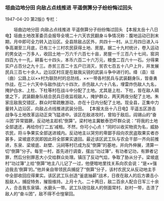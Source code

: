 ### 垣曲边地分田  向敌占点线推进  平遥倒算分子纷纷悔过回头

1947-04-20
第2版()
专栏：

　　垣曲边地分田
    向敌占点线推进
    平遥倒算分子纷纷悔过回头
    【本报太岳十八日电】垣曲土地改革委员会报导全境二十六天农民翻身斗争情况称：腹地运动已到末期，月中即可全力转入边沿区。全县除敌占区外，共四十一村。从三月四日进入斗争高潮至三月底，已有三十三村农民获得土地、房屋。据二十九村统计，卷入运动的男女达一万多人，收回土地一万六千六百七十亩，房屋一千三百八十七间，窑洞四百九十一孔，耕畜七十四头，本币六百二十六万元，粮食二百六十一石。分得果实户占百分之九十三。赤贫三百二十五户已消灭，贫农七百五十八户上升，并发展民兵三百七十余人。边沿区村庄是在敌我尖锐的武装斗争中进行的。绛（县）垣（曲）公路上以××村为联防村的总防线，××一带各村民兵与武装翻身队，皆奋勇作战，在二十六天中与敌作战六十四次，杀伤敌人六十八名，埋雷炸伤敌人九名，掩护白水、上杜、下杜等村在战斗中分配了土地。尤其是上杜、下杜，皆在敌人碉堡之下，武装翻身队结合民兵日夜监视敌人，掩护群众，两天两夜分配了土地。朱家庄敌我交错区，群众时常疏散游动，亦在十日内分配了土地。现全县，正集中力量转入边沿区，向敌占点线推进武装分田。
    【本报太岳十八日电】平遥五区游击战争与土地改革运动正突飞猛进中。该区在敌进攻时，曾陷于敌后。阎锡山的“奋斗团”异常猖獗，反动地主趁机“倒算”。梁村地主冀敏泰恐吓群众说：“将我的土地全部退还，再给你们‘二五’减租。不然，你可小心点！”同时以收买物资为名，威胁农民，将斗争果实全部送进城内。反动地主以哭穷的卑鄙手段向农民盗取果实者亦甚多，梁坡底农民即因此将全部果实退回。最近该区武工队与农会干部一齐向前推进，东泉、梁坡底、赵壁、沅祠等村已成为反“倒算”的基地，并向外伸展，清算一切“倒算”分子。每至一村，首先进行调查，摆出“功过簿”，有功者记功，有罪者记罪，然后分别罪恶大小交给群众处理。镇压了反动气焰，争取了胁从分子。梁坡底村“功过簿”上给“倒算”地主八儿记了一过，他便暗地里找关系向农会说：“是××强迫我去‘倒算’的。”他并亲自带领民兵捕捉了“倒算”分子，该村农民又从反动地主手中全部收回应得果实。该区武工队创造“釜底抽薪”战术，日夜在敌人的后方袭击小股敌人，捕捉特务，摧毁维持。上月十九、二十两日，敌二百余人配合日军三十余人，合击我东泉镇、水磨头一带。武工队绕往敌人的侧面常村、赵村一带，击溃了敌人的“奋斗团”，敌不得不仓惶窜回。
